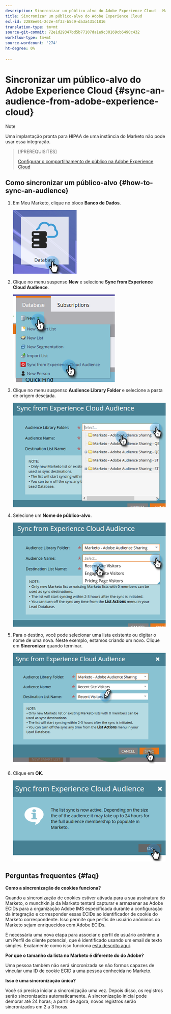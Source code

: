 ```yaml
---
description: Sincronizar um público-alvo do Adobe Experience Cloud - Marketo Docs - Documentação do produto
title: Sincronizar um público-alvo do Adobe Experience Cloud
exl-id: 2288ee01-2c2e-4f33-b5c9-da3a431c1816
translation-type: tm+mt
source-git-commit: 72e1d29347bd5b77107da1e9c30169cb6490c432
workflow-type: tm+mt
source-wordcount: '274'
ht-degree: 0%

---
```


# Sincronizar um público-alvo do Adobe Experience Cloud {#sync-an-audience-from-adobe-experience-cloud}

>[!NOTE]
>
>Uma implantação pronta para HIPAA de uma instância do Marketo não pode usar essa integração.

>[!PREREQUISITES]
>
>[Configurar o compartilhamento de público na Adobe Experience Cloud](/help/marketo/product-docs/core-marketo-concepts/miscellaneous/set-up-adobe-experience-cloud-audience-sharing.md)

## Como sincronizar um público-alvo {#how-to-sync-an-audience}

1. Em Meu Marketo, clique no bloco **Banco de Dados**.

   ![](assets/sync-an-audience-from-adobe-experience-cloud-1.png)

1. Clique no menu suspenso **New** e selecione **Sync from Experience Cloud Audience**.

   ![](assets/sync-an-audience-from-adobe-experience-cloud-2.png)

1. Clique no menu suspenso **Audience Library Folder** e selecione a pasta de origem desejada.

   ![](assets/sync-an-audience-from-adobe-experience-cloud-3.png)

1. Selecione um **Nome de público-alvo**.

   ![](assets/sync-an-audience-from-adobe-experience-cloud-4.png)

1. Para o destino, você pode selecionar uma lista existente ou digitar o nome de uma nova. Neste exemplo, estamos criando um novo. Clique em **Sincronizar** quando terminar.

   ![](assets/sync-an-audience-from-adobe-experience-cloud-5.png)

1. Clique em **OK**.

   ![](assets/sync-an-audience-from-adobe-experience-cloud-6.png)

## Perguntas frequentes {#faq}

**Como a sincronização de cookies funciona?**

Quando a sincronização de cookies estiver ativada para a sua assinatura do Marketo, o munchkin.js da Marketo tentará capturar e armazenar as Adobe ECIDs para a organização Adobe IMS especificada durante a configuração da integração e corresponder essas ECIDs ao identificador de cookie do Marketo correspondente. Isso permite que perfis de usuário anônimos do Marketo sejam enriquecidos com Adobe ECIDs.

É necessária uma nova etapa para associar o perfil de usuário anônimo a um Perfil de cliente potencial, que é identificado usando um email de texto simples. Exatamente como isso funciona [está descrito aqui](/help/marketo/product-docs/reporting/basic-reporting/report-activity/tracking-anonymous-activity-and-people.md).

**Por que o tamanho da lista no Marketo é diferente do do Adobe?**

Uma pessoa também não será sincronizada se não formos capazes de vincular uma ID de cookie ECID a uma pessoa conhecida no Marketo.

**Isso é uma sincronização única?**

Você só precisa iniciar a sincronização uma vez. Depois disso, os registros serão sincronizados automaticamente. A sincronização inicial pode demorar até 24 horas; a partir de agora, novos registros serão sincronizados em 2 a 3 horas.
